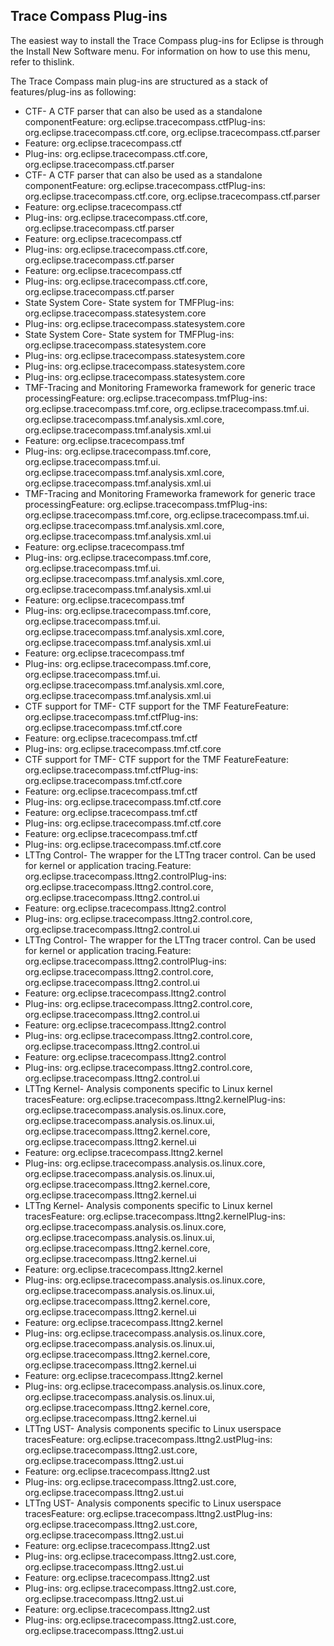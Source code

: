 ## Trace Compass Plug-ins

The easiest way to install the Trace Compass plug-ins for Eclipse is through the Install New Software menu. For information on how to use this menu, refer to thislink.

The Trace Compass main plug-ins are structured as a stack of features/plug-ins as following:
- CTF- A CTF parser that can also be used as a standalone componentFeature: org.eclipse.tracecompass.ctfPlug-ins: org.eclipse.tracecompass.ctf.core, org.eclipse.tracecompass.ctf.parser
- Feature: org.eclipse.tracecompass.ctf
- Plug-ins: org.eclipse.tracecompass.ctf.core, org.eclipse.tracecompass.ctf.parser
- CTF- A CTF parser that can also be used as a standalone componentFeature: org.eclipse.tracecompass.ctfPlug-ins: org.eclipse.tracecompass.ctf.core, org.eclipse.tracecompass.ctf.parser
- Feature: org.eclipse.tracecompass.ctf
- Plug-ins: org.eclipse.tracecompass.ctf.core, org.eclipse.tracecompass.ctf.parser
- Feature: org.eclipse.tracecompass.ctf
- Plug-ins: org.eclipse.tracecompass.ctf.core, org.eclipse.tracecompass.ctf.parser
- Feature: org.eclipse.tracecompass.ctf
- Plug-ins: org.eclipse.tracecompass.ctf.core, org.eclipse.tracecompass.ctf.parser
- State System Core- State system for TMFPlug-ins: org.eclipse.tracecompass.statesystem.core
- Plug-ins: org.eclipse.tracecompass.statesystem.core
- State System Core- State system for TMFPlug-ins: org.eclipse.tracecompass.statesystem.core
- Plug-ins: org.eclipse.tracecompass.statesystem.core
- Plug-ins: org.eclipse.tracecompass.statesystem.core
- Plug-ins: org.eclipse.tracecompass.statesystem.core
- TMF-Tracing and Monitoring Frameworka framework for generic trace processingFeature: org.eclipse.tracecompass.tmfPlug-ins: org.eclipse.tracecompass.tmf.core, org.eclipse.tracecompass.tmf.ui. org.eclipse.tracecompass.tmf.analysis.xml.core, org.eclipse.tracecompass.tmf.analysis.xml.ui
- Feature: org.eclipse.tracecompass.tmf
- Plug-ins: org.eclipse.tracecompass.tmf.core, org.eclipse.tracecompass.tmf.ui. org.eclipse.tracecompass.tmf.analysis.xml.core, org.eclipse.tracecompass.tmf.analysis.xml.ui
- TMF-Tracing and Monitoring Frameworka framework for generic trace processingFeature: org.eclipse.tracecompass.tmfPlug-ins: org.eclipse.tracecompass.tmf.core, org.eclipse.tracecompass.tmf.ui. org.eclipse.tracecompass.tmf.analysis.xml.core, org.eclipse.tracecompass.tmf.analysis.xml.ui
- Feature: org.eclipse.tracecompass.tmf
- Plug-ins: org.eclipse.tracecompass.tmf.core, org.eclipse.tracecompass.tmf.ui. org.eclipse.tracecompass.tmf.analysis.xml.core, org.eclipse.tracecompass.tmf.analysis.xml.ui
- Feature: org.eclipse.tracecompass.tmf
- Plug-ins: org.eclipse.tracecompass.tmf.core, org.eclipse.tracecompass.tmf.ui. org.eclipse.tracecompass.tmf.analysis.xml.core, org.eclipse.tracecompass.tmf.analysis.xml.ui
- Feature: org.eclipse.tracecompass.tmf
- Plug-ins: org.eclipse.tracecompass.tmf.core, org.eclipse.tracecompass.tmf.ui. org.eclipse.tracecompass.tmf.analysis.xml.core, org.eclipse.tracecompass.tmf.analysis.xml.ui
- CTF support for TMF- CTF support for the TMF FeatureFeature: org.eclipse.tracecompass.tmf.ctfPlug-ins: org.eclipse.tracecompass.tmf.ctf.core
- Feature: org.eclipse.tracecompass.tmf.ctf
- Plug-ins: org.eclipse.tracecompass.tmf.ctf.core
- CTF support for TMF- CTF support for the TMF FeatureFeature: org.eclipse.tracecompass.tmf.ctfPlug-ins: org.eclipse.tracecompass.tmf.ctf.core
- Feature: org.eclipse.tracecompass.tmf.ctf
- Plug-ins: org.eclipse.tracecompass.tmf.ctf.core
- Feature: org.eclipse.tracecompass.tmf.ctf
- Plug-ins: org.eclipse.tracecompass.tmf.ctf.core
- Feature: org.eclipse.tracecompass.tmf.ctf
- Plug-ins: org.eclipse.tracecompass.tmf.ctf.core
- LTTng Control- The wrapper for the LTTng tracer control. Can be used for kernel or application tracing.Feature: org.eclipse.tracecompass.lttng2.controlPlug-ins: org.eclipse.tracecompass.lttng2.control.core, org.eclipse.tracecompass.lttng2.control.ui
- Feature: org.eclipse.tracecompass.lttng2.control
- Plug-ins: org.eclipse.tracecompass.lttng2.control.core, org.eclipse.tracecompass.lttng2.control.ui
- LTTng Control- The wrapper for the LTTng tracer control. Can be used for kernel or application tracing.Feature: org.eclipse.tracecompass.lttng2.controlPlug-ins: org.eclipse.tracecompass.lttng2.control.core, org.eclipse.tracecompass.lttng2.control.ui
- Feature: org.eclipse.tracecompass.lttng2.control
- Plug-ins: org.eclipse.tracecompass.lttng2.control.core, org.eclipse.tracecompass.lttng2.control.ui
- Feature: org.eclipse.tracecompass.lttng2.control
- Plug-ins: org.eclipse.tracecompass.lttng2.control.core, org.eclipse.tracecompass.lttng2.control.ui
- Feature: org.eclipse.tracecompass.lttng2.control
- Plug-ins: org.eclipse.tracecompass.lttng2.control.core, org.eclipse.tracecompass.lttng2.control.ui
- LTTng Kernel- Analysis components specific to Linux kernel tracesFeature: org.eclipse.tracecompass.lttng2.kernelPlug-ins: org.eclipse.tracecompass.analysis.os.linux.core, org.eclipse.tracecompass.analysis.os.linux.ui, org.eclipse.tracecompass.lttng2.kernel.core, org.eclipse.tracecompass.lttng2.kernel.ui
- Feature: org.eclipse.tracecompass.lttng2.kernel
- Plug-ins: org.eclipse.tracecompass.analysis.os.linux.core, org.eclipse.tracecompass.analysis.os.linux.ui, org.eclipse.tracecompass.lttng2.kernel.core, org.eclipse.tracecompass.lttng2.kernel.ui
- LTTng Kernel- Analysis components specific to Linux kernel tracesFeature: org.eclipse.tracecompass.lttng2.kernelPlug-ins: org.eclipse.tracecompass.analysis.os.linux.core, org.eclipse.tracecompass.analysis.os.linux.ui, org.eclipse.tracecompass.lttng2.kernel.core, org.eclipse.tracecompass.lttng2.kernel.ui
- Feature: org.eclipse.tracecompass.lttng2.kernel
- Plug-ins: org.eclipse.tracecompass.analysis.os.linux.core, org.eclipse.tracecompass.analysis.os.linux.ui, org.eclipse.tracecompass.lttng2.kernel.core, org.eclipse.tracecompass.lttng2.kernel.ui
- Feature: org.eclipse.tracecompass.lttng2.kernel
- Plug-ins: org.eclipse.tracecompass.analysis.os.linux.core, org.eclipse.tracecompass.analysis.os.linux.ui, org.eclipse.tracecompass.lttng2.kernel.core, org.eclipse.tracecompass.lttng2.kernel.ui
- Feature: org.eclipse.tracecompass.lttng2.kernel
- Plug-ins: org.eclipse.tracecompass.analysis.os.linux.core, org.eclipse.tracecompass.analysis.os.linux.ui, org.eclipse.tracecompass.lttng2.kernel.core, org.eclipse.tracecompass.lttng2.kernel.ui
- LTTng UST- Analysis components specific to Linux userspace tracesFeature: org.eclipse.tracecompass.lttng2.ustPlug-ins: org.eclipse.tracecompass.lttng2.ust.core, org.eclipse.tracecompass.lttng2.ust.ui
- Feature: org.eclipse.tracecompass.lttng2.ust
- Plug-ins: org.eclipse.tracecompass.lttng2.ust.core, org.eclipse.tracecompass.lttng2.ust.ui
- LTTng UST- Analysis components specific to Linux userspace tracesFeature: org.eclipse.tracecompass.lttng2.ustPlug-ins: org.eclipse.tracecompass.lttng2.ust.core, org.eclipse.tracecompass.lttng2.ust.ui
- Feature: org.eclipse.tracecompass.lttng2.ust
- Plug-ins: org.eclipse.tracecompass.lttng2.ust.core, org.eclipse.tracecompass.lttng2.ust.ui
- Feature: org.eclipse.tracecompass.lttng2.ust
- Plug-ins: org.eclipse.tracecompass.lttng2.ust.core, org.eclipse.tracecompass.lttng2.ust.ui
- Feature: org.eclipse.tracecompass.lttng2.ust
- Plug-ins: org.eclipse.tracecompass.lttng2.ust.core, org.eclipse.tracecompass.lttng2.ust.ui